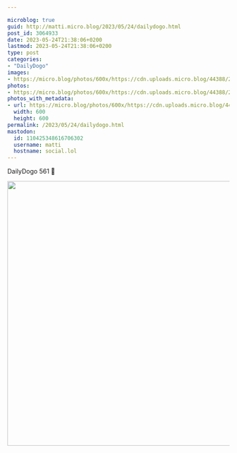 ```yaml
---

microblog: true
guid: http://matti.micro.blog/2023/05/24/dailydogo.html
post_id: 3064933
date: 2023-05-24T21:38:06+0200
lastmod: 2023-05-24T21:38:06+0200
type: post
categories:
- "DailyDogo"
images:
- https://micro.blog/photos/600x/https://cdn.uploads.micro.blog/44388/2023/76f3c6fa95.jpg
photos:
- https://micro.blog/photos/600x/https://cdn.uploads.micro.blog/44388/2023/76f3c6fa95.jpg
photos_with_metadata:
- url: https://micro.blog/photos/600x/https://cdn.uploads.micro.blog/44388/2023/76f3c6fa95.jpg
  width: 600
  height: 600
permalink: /2023/05/24/dailydogo.html
mastodon:
  id: 110425348616706302
  username: matti
  hostname: social.lol
---
```

DailyDogo 561 🐶

<img src="/media/uploads/2023/76f3c6fa95.jpg" width="600" height="600" alt="" />
